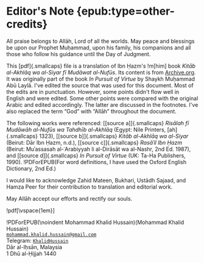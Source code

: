 
# Editor's Note {epub:type=other-credits}

All praise belongs to Allāh, Lord of all the worlds. May peace and
blessings be upon our Prophet Muḥammad, upon his family, his companions
and all those who follow his guidance until the Day of Judgment.

This [pdf]{.smallcaps} file is a translation of Ibn Ḥazm's !m[him] book _Kitāb al-Akhlāq wa al-Siyar fī Mudāwat al-Nufūs_.
Its content is from [Archive.org](https://archive.org/details/AlIkhlaqWalSiyarMoralsAndBehaviourIbnHazmforBothTeachersAndTheTaught).
It was originally part of the book _In Pursuit of Virtue_ by Shaykh Muḥammad Abū Laylā.
I've edited the source that was used for this document.
Most of the edits are in punctuation.
However, some points didn't flow well in English and were edited.
Some other points were compared with the original Arabic and edited accordingly.
The latter are discussed in the footnotes.
I've also replaced the term “God” with “Allāh” throughout the document.

The following works were referenced:
[[source a]]{.smallcaps} _Risālah fī Mudāwāh al-Nufūs wa Tahdhīb al-Akhlāq_ (Egypt: Nile Printers, [ah]{.smallcaps} 1323),
[[source b]]{.smallcaps} _Kitāb al-Akhlāq wa al-Siyar_ (Beirut: Dār Ibn Ḥazm, n.d.),
[[source c]]{.smallcaps} _Rasāʾil Ibn Ḥazm_ (Beirut: Muʾassasah al-ʿArabiyyah li al-Dirāsāt wa al-Nashr, 2nd Ed. 1987), and
[[source d]]{.smallcaps} _In Pursuit of Virtue_ (UK: Ta-Ha Publishers, 1990).
!PDForEPUB(For word definitions, I have used the Oxford English Dictionary, 2nd Ed.)

I would like to acknowledge Zahid Mateen, Bukhari, Ustādh Sajaad, and Hamza Peer for their contribution to translation and editorial work.

May Allāh accept our efforts and rectify our souls.

!pdf[\vspace{1em}]

!PDForEPUB(\noindent Mohammad Khalid Hussain)(Mohammad Khalid Hussain)  
[`mohammad.khalid.hussain@gmail.com`](mailto:mohammad.khalid.hussain@gmail.com)  
Telegram: [`KhalidHussain`](https://t.me/KhalidHussain)  
Dār al-Iḥsān, Malaysia  
1 Dhū al-Ḥijjah 1440

